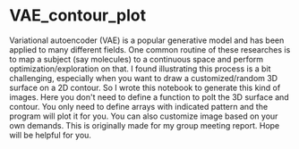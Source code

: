 # VAE_contour_plot
Variational autoencoder (VAE) is a popular generative model and has been applied to many different fields. One common routine of these researches is to map a subject (say molecules) to a continuous space and perform optimization/exploration on that. I found illustrating this process is a bit challenging, especially when you want to draw a customized/random 3D surface on a 2D contour. So I wrote this notebook to generate this kind of images. Here you don't need to define a function to polt the 3D surface and contour. You only need to define arrays with indicated pattern and the program will plot it for you. You can also customize image based on your own demands. This is originally made for my group meeting report. Hope will be helpful for you.
